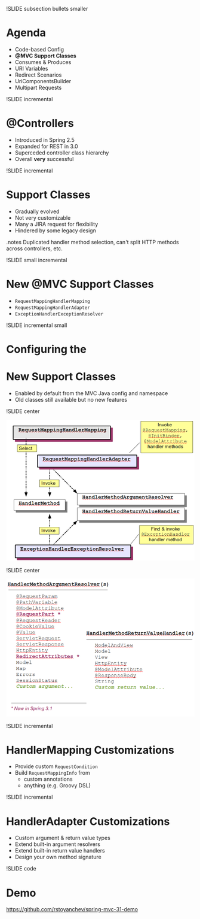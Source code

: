 
!SLIDE subsection bullets smaller
# Agenda

* Code-based Config
* __@MVC Support Classes__
* Consumes & Produces
* URI Variables
* Redirect Scenarios
* UriComponentsBuilder
* Multipart Requests

!SLIDE incremental
# @Controllers

* Introduced in Spring 2.5
* Expanded for REST in 3.0
* Superceded controller class hierarchy
* Overall __very__ successful

!SLIDE incremental
# Support Classes

* Gradually evolved
* Not very customizable
* Many a JIRA request for flexibility
* Hindered by some legacy design

.notes Duplicated handler method selection, can't split HTTP methods across controllers, etc.

!SLIDE small incremental
# New @MVC Support Classes

* `RequestMappingHandlerMapping`
* `RequestMappingHandlerAdapter`
* `ExceptionHandlerExceptionResolver`

!SLIDE incremental small
# Configuring the 
# New Support Classes

* Enabled by default from the MVC Java config and namespace
* Old classes still available but no new features

!SLIDE center

![support-classes.png](support-classes.png)

!SLIDE center

![resolver-handler-implementations.png](resolver-handler-implementations.png)

!SLIDE incremental
# __HandlerMapping__ Customizations

* Provide custom `RequestCondition`
* Build `RequestMappingInfo` from
  * custom annotations
  * anything (e.g. Groovy DSL)

!SLIDE incremental
# __HandlerAdapter__ Customizations

* Custom argument & return value types
* Extend built-in argument resolvers
* Extend built-in return value handlers
* Design your own method signature

!SLIDE code
# Demo 


https://github.com/rstoyanchev/spring-mvc-31-demo





